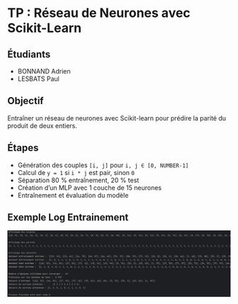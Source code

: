 # TP : Réseau de Neurones avec Scikit-Learn

## Étudiants
- BONNAND Adrien
- LESBATS Paul

## Objectif

Entraîner un réseau de neurones avec Scikit-learn pour prédire la parité du produit de deux entiers.

## Étapes

- Génération des couples `[i, j]` pour `i, j ∈ [0, NUMBER-1]`
- Calcul de `y = 1` si `i * j` est pair, sinon `0`
- Séparation 80 % entraînement, 20 % test
- Création d’un MLP avec 1 couche de 15 neurones
- Entraînement et évaluation du modèle

## Exemple Log Entrainement

<img src="logs.png" alt="Logs">
